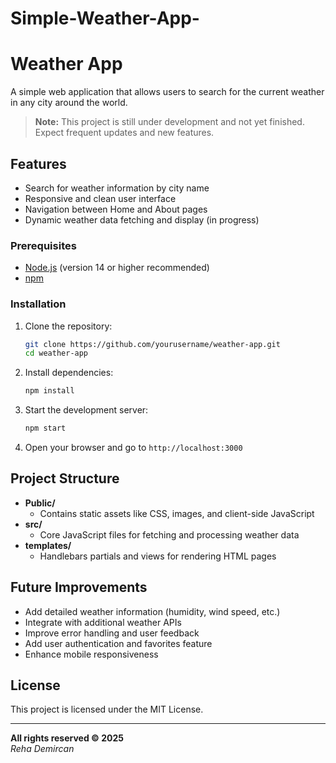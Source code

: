 # Simple-Weather-App-
# Weather App

A simple web application that allows users to search for the current weather in any city around the world.

> **Note:** This project is still under development and not yet finished. Expect frequent updates and new features.

## Features

- Search for weather information by city name
- Responsive and clean user interface
- Navigation between Home and About pages
- Dynamic weather data fetching and display (in progress)
### Prerequisites

- [Node.js](https://nodejs.org/) (version 14 or higher recommended)
- [npm](https://www.npmjs.com/)

### Installation

1. Clone the repository:
   ```bash
   git clone https://github.com/yourusername/weather-app.git
   cd weather-app
   ```
2. Install dependencies:
   ```bash
   npm install
   ```
3. Start the development server:
   ```bash
   npm start
   ```
4. Open your browser and go to `http://localhost:3000`

## Project Structure

- **Public/**
  - Contains static assets like CSS, images, and client-side JavaScript
- **src/**
  - Core JavaScript files for fetching and processing weather data
- **templates/**
  - Handlebars partials and views for rendering HTML pages

## Future Improvements

- Add detailed weather information (humidity, wind speed, etc.)
- Integrate with additional weather APIs
- Improve error handling and user feedback
- Add user authentication and favorites feature
- Enhance mobile responsiveness

## License

This project is licensed under the MIT License.

---

**All rights reserved © 2025**  
_Reha Demircan_
